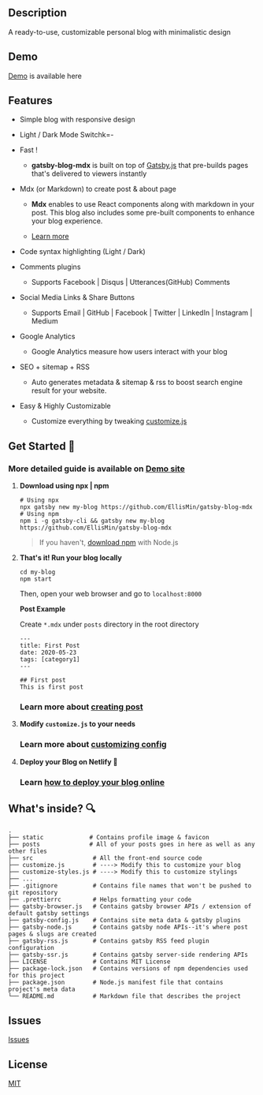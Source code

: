 ## Description

A ready-to-use, customizable personal blog with minimalistic design

## Demo

[Demo](https://gatsby-blog-mdx.now.sh/) is available here

## Features

- Simple blog with responsive design

- Light / Dark Mode Switchk=-

- Fast !

  - **gatsby-blog-mdx** is built on top of [Gatsby.js](https://www.gatsbyjs.org/) that pre-builds pages that's delivered to viewers instantly

- Mdx (or Markdown) to create post & about page

  - **Mdx** enables to use React components along with markdown in your post. This blog also includes some pre-built components to enhance your blog experience.

  - [Learn more](https://gatsby-blog-mdx.now.sh/2020/05/md-mdx/)

- Code syntax highlighting (Light / Dark)

  <!-- ![](/static/readme-images/light-dark-code.png) -->

- Comments plugins

  - Supports Facebook | Disqus | Utterances(GitHub) Comments

* Social Media Links & Share Buttons

  - Supports Email | GitHub | Facebook | Twitter | LinkedIn | Instagram | Medium

* Google Analytics

  - Google Analytics measure how users interact with your blog

- SEO + sitemap + RSS

  - Auto generates metadata & sitemap & rss to boost search engine result for your website.

* Easy & Highly Customizable

  - Customize everything by tweaking [customize.js](https://gatsby-blog-mdx.now.sh/2020/05/4-customize/)

## Get Started 🚀

### More detailed guide is available on [Demo site](https://gatsby-blog-mdx.now.sh)

1.  **Download using npx | npm**

    ```bash{promptUser: root}{outputLines: 1, 3}
    # Using npx
    npx gatsby new my-blog https://github.com/EllisMin/gatsby-blog-mdx
    # Using npm
    npm i -g gatsby-cli && gatsby new my-blog https://github.com/EllisMin/gatsby-blog-mdx
    ```

    > If you haven't, [download npm](https://nodejs.org/en/) with Node.js

2.  **That's it! Run your blog locally**

    ```bash{promptUser: root}
    cd my-blog
    npm start
    ```

    Then, open your web browser and go to `localhost:8000`

    **Post Example**

    Create `*.mdx` under `posts` directory in the root directory

    ```
    ---
    title: First Post
    date: 2020-05-23
    tags: [category1]
    ---

    ## First post
    This is first post
    ```

    ### Learn more about [creating post](https://gatsby-blog-mdx.now.sh/2020/05/3-create-post/)

3.  **Modify `customize.js` to your needs**

    ### Learn more about [customizing config](https://gatsby-blog-mdx.now.sh/2020/05/4-customize/)

4.  **Deploy your Blog on Netlify 💫**

    ### Learn [how to deploy your blog online](https://gatsby-blog-mdx.now.sh/2020/05/5-deploy/)

## What's inside? 🔍

```
.
├── static             # Contains profile image & favicon
├── posts              # All of your posts goes in here as well as any other files
├── src                 # All the front-end source code
├── customize.js        # ----> Modify this to customize your blog
├── customize-styles.js # ----> Modify this to customize stylings
├── ...
├── .gitignore          # Contains file names that won't be pushed to git repository
├── .prettierrc         # Helps formatting your code
├── gatsby-browser.js   # Contains gatsby browser APIs / extension of default gatsby settings
├── gatsby-config.js    # Contains site meta data & gatsby plugins
├── gatsby-node.js      # Contains gatsby node APIs--it's where post pages & slugs are created
├── gatsby-rss.js       # Contains gatsby RSS feed plugin configuration
├── gatsby-ssr.js       # Contains gatsby server-side rendering APIs
├── LICENSE             # Contains MIT License
├── package-lock.json   # Contains versions of npm dependencies used for this project
├── package.json        # Node.js manifest file that contains project's meta data
└── README.md           # Markdown file that describes the project
```

## Issues

[Issues](https://github.com/EllisMin/gatsby-blog-mdx/issues)

## License

[MIT](https://github.com/EllisMin/gatsby-blog-mdx/blob/master/LICENSE)
